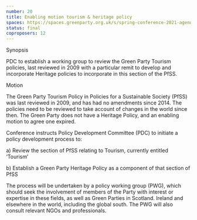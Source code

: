 ```yaml
---
number: 20
title: Enabling motion tourism & heritage policy
spaces: https://spaces.greenparty.org.uk/s/spring-conference-2021-agenda-forum2/?contentId=77471
status: final
coproposers: 12
---
```

Synopsis


PDC to establish a working group to review the Green Party Tourism policies, last reviewed in 2009 with a particular remit to develop and incorporate Heritage policies to incorporate in this section of the PfSS.


Motion


The Green Party Tourism Policy in Policies for a Sustainable Society (PfSS) was last reviewed in 2009, and has had no amendments since 2014. The policies need to be reviewed to take account of changes in the world since then. The Green Party does not have a Heritage Policy, and an enabling motion to agree one expired.


Conference instructs Policy Development Committee (PDC) to initiate a policy development process to:


a)       Review the section of PfSS relating to Tourism, currently entitled ‘Tourism’


b)      Establish a Green Party Heritage Policy as a component of that section of PfSS


The process will be undertaken by a policy working group (PWG), which should seek the involvement of members of the Party with interest or expertise in these fields, as well as Green Parties in Scotland. Ireland and elsewhere in the world, including the global south. The PWG will also consult relevant NGOs and professionals.

